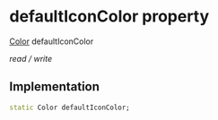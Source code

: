 


# defaultIconColor property






[Color](https://api.flutter.dev/flutter/dart-ui/Color-class.html) defaultIconColor
  
_read / write_






## Implementation

```dart
static Color defaultIconColor;


```







